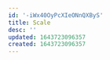 ```yaml
---
id: '-iWx40OyPcXIeONnQXByS'
title: Scale
desc: ''
updated: 1643723096357
created: 1643723096357
---
```


